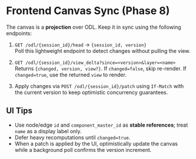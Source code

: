 # Frontend Canvas Sync (Phase 8)

The canvas is a **projection** over ODL. Keep it in sync using the following
endpoints:

1. `GET /odl/{session_id}/head` → `{session_id, version}`  
   Poll this lightweight endpoint to detect changes without pulling the view.

2. `GET /odl/{session_id}/view_delta?since=<version>&layer=<name>`  
   Returns `{changed, version, view?}`. If `changed=false`, skip re-render.
   If `changed=true`, use the returned `view` to render.

3. Apply changes via `POST /odl/{session_id}/patch` using `If-Match` with the
   current version to keep optimistic concurrency guarantees.

## UI Tips
- Use node/edge `id` and `component_master_id` as **stable references**; treat
  `name` as a display label only.
- Defer heavy recomputations until `changed=true`.
- When a patch is applied by the UI, optimistically update the canvas while a
  background poll confirms the version increment.
